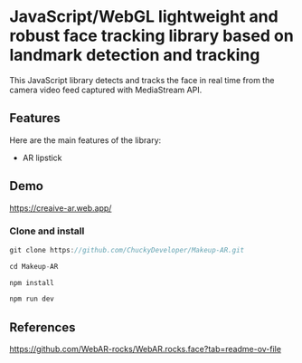 # JavaScript/WebGL lightweight and robust face tracking library based on landmark detection and tracking


This JavaScript library detects and tracks the face in real time from the camera video feed captured with MediaStream API.

## Features

Here are the main features of the library:

* AR lipstick

## Demo

https://creaive-ar.web.app/


### Clone and install


```javascript
git clone https://github.com/ChuckyDeveloper/Makeup-AR.git
```

```javascript
cd Makeup-AR
```

```javascript
npm install
```

```javascript
npm run dev
```

## References

https://github.com/WebAR-rocks/WebAR.rocks.face?tab=readme-ov-file